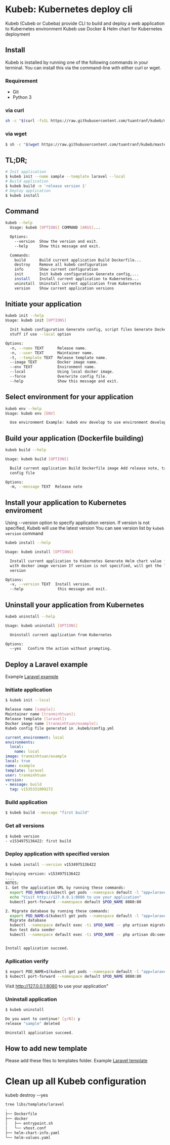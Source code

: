 # Kubeb: Kubernetes deploy cli

 Kubeb (Cubeb or Cubeba) provide CLI to build and deploy a web application to Kubernetes environment
 Kubeb use Docker & Helm chart for Kubernetes deployment

## Install

  Kubeb is installed by running one of the following commands in your terminal. You can install this via the command-line with either curl or wget.

  ### Requirement

  - Git
  - Python 3

  ### via curl
  ```bash
  sh -c "$(curl -fsSL https://raw.githubusercontent.com/tuantranf/kubeb/master/tools/install.sh)"
  ```

  ### via wget
  ```bash
  $ sh -c "$(wget https://raw.githubusercontent.com/tuantranf/kubeb/master/tools/install.sh -O -)"
  ```

## TL;DR;

```bash
# Init application
$ kubeb init --name sample --template laravel --local
# Build application
$ kubeb build -m 'release version 1'
# Deploy application
$ kubeb install
```

## Command
  ```bash
  kubeb --help
    Usage: kubeb [OPTIONS] COMMAND [ARGS]...

    Options:
      --version  Show the version and exit.
      --help     Show this message and exit.

    Commands:
      build      Build current application Build Dockerfile...
      destroy    Remove all kubeb configuration
      info       Show current configuration
      init       Init kubeb configuration Generate config,...
      install    Install current application to Kubernetes...
      uninstall  Uninstall current application from Kubernetes
      version    Show current application versions
  ```

## Initiate your application

```bash
kubeb init --help
Usage: kubeb init [OPTIONS]

  Init kubeb configuration Generate config, script files Generate Docker
  stuff if use --local option

Options:
  -n, --name TEXT      Release name.
  -n, --user TEXT      Maintainer name.
  -t, --template TEXT  Release template name.
  --image TEXT         Docker image name.
  --env TEXT           Environment name.
  --local              Using local docker image.
  --force              Overwrite config file.
  --help               Show this message and exit.
```

## Select environment for your application

```bash
kubeb env --help
Usage: kubeb env [ENV]

  Use environment Example: kubeb env develop to use environment develop

```

## Build your application (Dockerfile building)

```bash
kubeb build --help

Usage: kubeb build [OPTIONS]

  Build current application Build Dockerfile image Add release note, tag to
  config file

Options:
  -m, --message TEXT  Release note

```

## Install your application to Kubernetes enviroment

Using --version option to specify application version. If version is not specified, Kubeb will use the latest version
You can see version list by `kubeb version` command
```bash
kubeb install --help

Usage: kubeb install [OPTIONS]

  Install current application to Kubernetes Generate Helm chart value file
  with docker image version If version is not specified, will get the latest
  version

Options:
  -v, --version TEXT  Install version.
  --help               this message and exit.
```

## Uninstall your application from Kubernetes

```bash
kubeb uninstall --help

Usage: kubeb uninstall [OPTIONS]

  Uninstall current application from Kubernetes

Options:
  --yes   Confirm the action without prompting.
```

## Deploy a Laravel example

Example [Laravel example](./example)

### Initiate application

```bash
$ kubeb init --local

Release name [sample]:
Maintainer name [tranminhtuan]:
Release template [laravel]:
Docker image name [tranminhtuan/example]:
Kubeb config file generated in .kubeb/config.yml
```

```yaml
current_environment: local
environments:
  local:
    name: local
image: tranminhtuan/example
local: true
name: example
template: laravel
user: tranminhtuan
version:
- message: build
  tag: v1535331009272
```

### Build application

```bash
$ kubeb build --message "first build"

```

### Get all versions

```bash
$ kubeb version
- v1534975136422: first build
```

### Deploy application with specified version

```bash
$ kubeb install --version v1534975136422

Deploying version: v1534975136422
....
NOTES:
1. Get the application URL by running these commands:
  export POD_NAME=$(kubectl get pods --namespace default -l "app=laravel-rocket,release=sample" -o jsonpath="{.items[0].metadata.name}")
  echo "Visit http://127.0.0.1:8080 to use your application"
  kubectl port-forward --namespace default $POD_NAME 8080:80

2. Migrate database by running these commands:
  export POD_NAME=$(kubectl get pods --namespace default -l "app=laravel-rocket,release=sample" -o jsonpath="{.items[0].metadata.name}")
  Migrate database
  kubectl --namespace default exec -ti $POD_NAME -- php artisan migrate
  Run test data seeder
  kubectl --namespace default exec -ti $POD_NAME -- php artisan db:seed


Install application succeed.
```

### Apllication verify

```bash
$ export POD_NAME=$(kubectl get pods --namespace default -l "app=laravel-rocket,release=sample" -o jsonpath="{.items[0].metadata.name}")
$ kubectl port-forward --namespace default $POD_NAME 8080:80
```

Visit http://127.0.0.1:8080 to use your application"

### Uninstall application

```bash
$ kubeb uninstall

Do you want to continue? [y/N]: y
release "sample" deleted

Uninstall application succeed.
```

## How to add new template

Please add these files to templates folder.
Example [Laravel template](kubeb/templates/laravel)

# Clean up all Kubeb configuration
kubeb destroy --yes

```bash
tree libs/template/laravel
.
├── Dockerfile
├── docker
│   ├── entrypoint.sh
│   └── vhost.conf
├── helm-chart-info.yaml
└── helm-values.yaml
```
